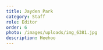 ```yaml
---
title: Jayden Park
category: Staff
role: Editor
order: 6
photo: /images/uploads/img_6381.jpg
description: Heehoo
---
```

